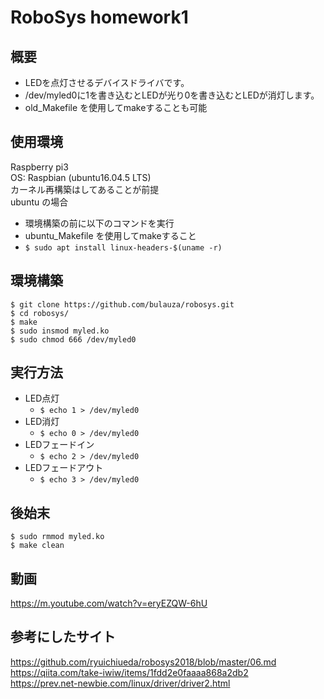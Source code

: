 RoboSys homework1
===

## 概要
* LEDを点灯させるデバイスドライバです。  
* /dev/myled0に1を書き込むとLEDが光り0を書き込むとLEDが消灯します。
* old_Makefile を使用してmakeすることも可能

## 使用環境
Raspberry pi3  
OS: Raspbian (ubuntu16.04.5 LTS)  
カーネル再構築はしてあることが前提  
ubuntu の場合
* 環境構築の前に以下のコマンドを実行  
* ubuntu_Makefile を使用してmakeすること  
* `$ sudo apt install linux-headers-$(uname -r)`

## 環境構築
```
$ git clone https://github.com/bulauza/robosys.git
$ cd robosys/
$ make
$ sudo insmod myled.ko
$ sudo chmod 666 /dev/myled0
```

## 実行方法
* LED点灯
  * `$ echo 1 > /dev/myled0`
* LED消灯
  * `$ echo 0 > /dev/myled0`
* LEDフェードイン
  * `$ echo 2 > /dev/myled0`
* LEDフェードアウト
  * `$ echo 3 > /dev/myled0`

## 後始末
```
$ sudo rmmod myled.ko
$ make clean
```

## 動画
https://m.youtube.com/watch?v=eryEZQW-6hU

## 参考にしたサイト
https://github.com/ryuichiueda/robosys2018/blob/master/06.md  
https://qiita.com/take-iwiw/items/1fdd2e0faaaa868a2db2  
https://prev.net-newbie.com/linux/driver/driver2.html
